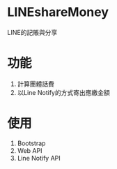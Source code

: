 # LINEshareMoney
LINE的記賬與分享

# 功能
1. 計算團體話費
2. 以Line Notify的方式寄出應繳金額

# 使用
1. Bootstrap
2. Web API
3. Line Notify API
